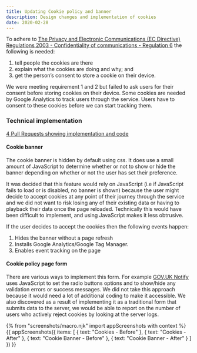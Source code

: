 ```yaml
---
title: Updating Cookie policy and banner 
description: Design changes and implementation of cookies 
date: 2020-02-28
---
```


To adhere to [The Privacy and Electronic Communications (EC Directive) Regulations 2003 - Confidentiality of communications - Regulation 6](http://www.legislation.gov.uk/uksi/2003/2426/regulation/6) the following is needed:

1. tell people the cookies are there 
2. explain what the cookies are doing and why; and
3. get the person’s consent to store a cookie on their device.

We were meeting requirement 1 and 2 but failed to ask users for their consent before storing cookies on their device. Some cookies are needed by Google Analytics to track users through the service. Users have to consent to these cookies before we can start tracking them.

### Technical implementation

[4 Pull Requests showing implementation and code](https://github.com/DFE-Digital/find-teacher-training/issues?q=label%3Acookie-banner-consent+is%3Aclosed)

#### Cookie banner
The cookie banner is hidden by default using css. It does use a small amount of JavaScript to determine whether or not to show or hide the banner depending on whether or not the user has set their preference. 

It was decided that this feature would rely on JavaScript (i.e if JavaScript fails to load or is disabled, no banner is shown) because the user might decide to accept cookies at any point of their journey through the service and we did not want to risk losing any of their existing data or having to playback their data once the page reloaded. Technically this would have been difficult to implement, and using JavaScript makes it less obtrusive.

If the user decides to accept the cookies then the following events happen:
1. Hides the banner without a page refresh
2. Installs Google Analytics/Google Tag Manager.
3. Enables event tracking on the page 

#### Cookie policy page form
There are various ways to implement this form. For example [GOV.UK Notify](https://www.notifications.service.gov.uk/cookies) uses JavaScript to set the radio buttons options and to show/hide any validation errors or success messages. We did not take this approach because it would need a lot of additional coding to make it accessible. We also discovered as a result of implementing it as a traditional form that submits data to the server, we would be able to report on the number of users who actively reject cookies by looking at the server logs.


{% from "screenshots/macro.njk" import appScreenshots with context %}
{{ appScreenshots({
  items: [
    { text: "Cookies - Before" },
    { text: "Cookies - After" },
    { text: "Cookie Banner - Before" },
    { text: "Cookie Banner - After" }
  ]
}) }}

